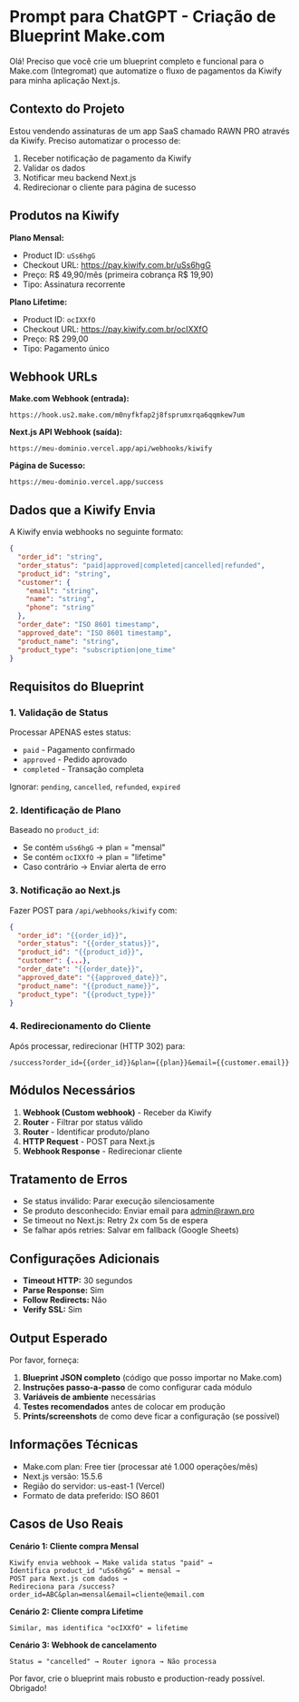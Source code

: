 # Prompt para ChatGPT - Criação de Blueprint Make.com

Olá! Preciso que você crie um blueprint completo e funcional para o Make.com (Integromat) que automatize o fluxo de pagamentos da Kiwify para minha aplicação Next.js.

## Contexto do Projeto

Estou vendendo assinaturas de um app SaaS chamado RAWN PRO através da Kiwify. Preciso automatizar o processo de:
1. Receber notificação de pagamento da Kiwify
2. Validar os dados
3. Notificar meu backend Next.js
4. Redirecionar o cliente para página de sucesso

## Produtos na Kiwify

**Plano Mensal:**
- Product ID: `uSs6hgG`
- Checkout URL: https://pay.kiwify.com.br/uSs6hgG
- Preço: R$ 49,90/mês (primeira cobrança R$ 19,90)
- Tipo: Assinatura recorrente

**Plano Lifetime:**
- Product ID: `ocIXXfO`
- Checkout URL: https://pay.kiwify.com.br/ocIXXfO
- Preço: R$ 299,00
- Tipo: Pagamento único

## Webhook URLs

**Make.com Webhook (entrada):**
```
https://hook.us2.make.com/m0nyfkfap2j8fsprumxrqa6qqmkew7um
```

**Next.js API Webhook (saída):**
```
https://meu-dominio.vercel.app/api/webhooks/kiwify
```

**Página de Sucesso:**
```
https://meu-dominio.vercel.app/success
```

## Dados que a Kiwify Envia

A Kiwify envia webhooks no seguinte formato:

```json
{
  "order_id": "string",
  "order_status": "paid|approved|completed|cancelled|refunded",
  "product_id": "string",
  "customer": {
    "email": "string",
    "name": "string",
    "phone": "string"
  },
  "order_date": "ISO 8601 timestamp",
  "approved_date": "ISO 8601 timestamp",
  "product_name": "string",
  "product_type": "subscription|one_time"
}
```

## Requisitos do Blueprint

### 1. Validação de Status
Processar APENAS estes status:
- `paid` - Pagamento confirmado
- `approved` - Pedido aprovado
- `completed` - Transação completa

Ignorar: `pending`, `cancelled`, `refunded`, `expired`

### 2. Identificação de Plano
Baseado no `product_id`:
- Se contém `uSs6hgG` → plan = "mensal"
- Se contém `ocIXXfO` → plan = "lifetime"
- Caso contrário → Enviar alerta de erro

### 3. Notificação ao Next.js
Fazer POST para `/api/webhooks/kiwify` com:
```json
{
  "order_id": "{{order_id}}",
  "order_status": "{{order_status}}",
  "product_id": "{{product_id}}",
  "customer": {...},
  "order_date": "{{order_date}}",
  "approved_date": "{{approved_date}}",
  "product_name": "{{product_name}}",
  "product_type": "{{product_type}}"
}
```

### 4. Redirecionamento do Cliente
Após processar, redirecionar (HTTP 302) para:
```
/success?order_id={{order_id}}&plan={{plan}}&email={{customer.email}}
```

## Módulos Necessários

1. **Webhook (Custom webhook)** - Receber da Kiwify
2. **Router** - Filtrar por status válido
3. **Router** - Identificar produto/plano
4. **HTTP Request** - POST para Next.js
5. **Webhook Response** - Redirecionar cliente

## Tratamento de Erros

- Se status inválido: Parar execução silenciosamente
- Se produto desconhecido: Enviar email para admin@rawn.pro
- Se timeout no Next.js: Retry 2x com 5s de espera
- Se falhar após retries: Salvar em fallback (Google Sheets)

## Configurações Adicionais

- **Timeout HTTP:** 30 segundos
- **Parse Response:** Sim
- **Follow Redirects:** Não
- **Verify SSL:** Sim

## Output Esperado

Por favor, forneça:

1. **Blueprint JSON completo** (código que posso importar no Make.com)
2. **Instruções passo-a-passo** de como configurar cada módulo
3. **Variáveis de ambiente** necessárias
4. **Testes recomendados** antes de colocar em produção
5. **Prints/screenshots** de como deve ficar a configuração (se possível)

## Informações Técnicas

- Make.com plan: Free tier (processar até 1.000 operações/mês)
- Next.js versão: 15.5.6
- Região do servidor: us-east-1 (Vercel)
- Formato de data preferido: ISO 8601

## Casos de Uso Reais

**Cenário 1: Cliente compra Mensal**
```
Kiwify envia webhook → Make valida status "paid" → 
Identifica product_id "uSs6hgG" = mensal →
POST para Next.js com dados →
Redireciona para /success?order_id=ABC&plan=mensal&email=cliente@email.com
```

**Cenário 2: Cliente compra Lifetime**
```
Similar, mas identifica "ocIXXfO" = lifetime
```

**Cenário 3: Webhook de cancelamento**
```
Status = "cancelled" → Router ignora → Não processa
```

Por favor, crie o blueprint mais robusto e production-ready possível. Obrigado!
